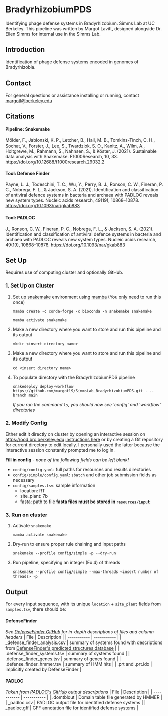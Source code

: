# BradyrhizobiumPDS
Identifying phage defense systems in Bradyrhizobium. Simms Lab at UC Berkeley. This pipeline was written by Margot Lavitt, designed alongside Dr. Ellen Simms for internal use in the Simms Lab.

## Introduction
Identification of phage defense systems encoded in genomes of Bradyrhizobia. 

## Contact
For general questions or assistance installing or running, contact margotl@berkeley.edu
## Citations
#### Pipeline: Snakemake
Mölder, F., Jablonski, K. P., Letcher, B., Hall, M. B., Tomkins-Tinch, C. H., Sochat, V., Forster, J., Lee, S., Twardziok, S. O., Kanitz, A., Wilm, A., Holtgrewe, M., Rahmann, S., Nahnsen, S., & Köster, J. (2021). Sustainable data analysis with Snakemake. F1000Research, 10, 33. https://doi.org/10.12688/f1000research.29032.2
#### Tool: Defense Finder
Payne, L. J., Todeschini, T. C., Wu, Y., Perry, B. J., Ronson, C. W., Fineran, P. C., Nobrega, F. L., & Jackson, S. A. (2021). Identification and classification of antiviral defence systems in bacteria and archaea with PADLOC reveals new system types. Nucleic acids research, 49(19), 10868–10878. https://doi.org/10.1093/nar/gkab883
#### Tool: PADLOC
J., Ronson, C. W., Fineran, P. C., Nobrega, F. L., & Jackson, S. A. (2021). Identification and classification of antiviral defence systems in bacteria and archaea with PADLOC reveals new system types. Nucleic acids research, 49(19), 10868–10878. https://doi.org/10.1093/nar/gkab883

## Set Up
Requires use of computing cluster and optionally GitHub.
### 1. Set Up on Cluster
1. Set up [snakemake](https://snakemake.readthedocs.io/en/stable/getting_started/installation.html#full-installation) environment using [mamba](https://mamba.readthedocs.io/en/latest/user_guide/mamba.html#mamba) (You only need to run this once)

	```mamba create -c conda-forge -c bioconda -n snakemake snakemake```
	
	```mamba activate snakemake```
2. Make a new directory where you want to store and run this pipeline and its output
	
	```mkdir <insert directory name>```
3. Make a new directory where you want to store and run this pipeline and its output

	```cd <insert directory name>```
4. To populate directory with the BradyrhizobiumPDS pipeline

	```snakedeploy deploy-workflow https://github.com/margotl9/SimmsLab_BradyrhizobiumPDS.git . --branch main```
	
	_If you run the command `ls`, you should now see 'config' and 'workflow' directories_

### 2. Modify Config
Either edit it directly on cluster by opening an interactive session on https://ood.brc.berkeley.edu [instructions here](https://docs-research-it.berkeley.edu/services/high-performance-computing/user-guide/ood/#code-server-vs-code) or by creating a Git repository for current directory to edit locally. I personally used the latter because the interactive session constantly prompted me to log in.

**Fill in config** - _none of the following fields can be left blank!_
* ```config/config.yaml```: full paths for resources and results directories
* ```config/simple/config.yaml```: `sbatch` and other job submission fields as necessary
* ```config/samples.tsv```: sample information 
	* location: RT
	* site_plant: 7b
	* fasta: path to file **fasta files must be stored in `resources/input`**



### 3. Run on cluster
1. Activate `snakemake`
	
	```mamba activate snakemake```
1. Dry-run to ensure proper rule chaining and input paths
	
	```snakemake --profile config/simple -p --dry-run```
3. Run pipeline, specifying an integer (Ex 4) of threads
	
	```snakemake --profile config/simple --max-threads <insert number of threads> -p```

## Output
For every input sequence, with its unique `location` + `site_plant` fields from `samples.tsv`, there should be:
#### DefenseFinder 
_See [DefenseFinder GitHub](https://github.com/mdmparis/defense-finder?tab=readme-ov-file#outputs) for in-depth descriptions of files and column headers_
| File        | Description |
| ----------- | ----------- |
| _defense_finder_analysis.csv	|	summary of systems found with descriptions from [DefenseFinder's predicted structures database](https://defensefinder.mdmlab.fr/wiki/structure)	|
| .defense_finder_systems.tsv	|	summary of systems found	|
| .defense_finder_genes.tsv		|	summary of genes found	|
| .defense_finder_hmmer.tsv		|	summary of HMM hits	|
| .prt	and .prt.idx			|	implicitly created by DefenseFinder	|

#### PADLOC
_Taken from [PADLOC's GitHub](https://github.com/padlocbio/padloc#output) output descriptions_
| File        | Description |
| ----------- | ----------- |
|	.domtblout		|	Domain table file generated by HMMER	|
|	_padloc.csv		|	PADLOC output file for identified defense systems	|
|	_padloc.gff		|	GFF annotation file for identified defense systems	|
